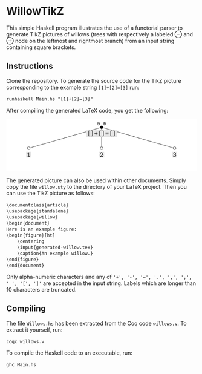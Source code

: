 # WillowTikZ

This simple Haskell program illustrates the use of a functorial parser to generate TikZ pictures of willows (trees with respectively a labeled $\scriptstyle\ominus$ and $\scriptstyle\oplus$ node on the leftmost and rightmost branch) from an input string containing square brackets.

## Instructions

Clone the repository. To generate the source code for the TikZ picture corresponding to the example string `[1]+[2]=[3]` run:

```
runhaskell Main.hs "[1]+[2]=[3]"
```

After compiling the generated LaTeX code, you get the following:

![](example.png)

The generated picture can also be used within other documents. Simply copy the file `willow.sty` to the directory of your LaTeX project. Then you can use the TikZ picture as follows:

```
\documentclass{article}
\usepackage{standalone}
\usepackage{willow}
\begin{document}
Here is an example figure:
\begin{figure}[ht]
	\centering
	\input{generated-willow.tex}
	\caption{An example willow.}
\end{figure}
\end{document}
```

Only alpha-numeric characters and any of `'+', '-', '=', '.', ',', ';', ' ', '[', ']'` are accepted in the input string. Labels which are longer than 10 characters are truncated.

## Compiling

The file `Willows.hs` has been extracted from the Coq code `willows.v`. To extract it yourself, run:

```
coqc willows.v
```

To compile the Haskell code to an executable, run:

```
ghc Main.hs
```
